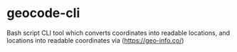 # geocode-cli
Bash script CLI tool which converts coordinates into readable locations, and locations into readable coordinates via (https://geo-info.co/)
